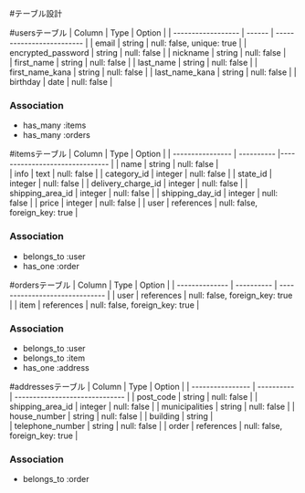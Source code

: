 #テーブル設計

#usersテーブル
| Column             | Type   | Option                    |
| ------------------ | ------ | ------------------------- |
| email              | string | null: false, unique: true |
| encrypted_password | string | null: false               |
| nickname           | string | null: false               |   
| first_name         | string | null: false               |
| last_name          | string | null: false               |
| first_name_kana    | string | null: false               | 
| last_name_kana     | string | null: false               |
| birthday           | date   | null: false               |

### Association
- has_many :items
- has_many :orders


#itemsテーブル
| Column              | Type       | Option                         |
| ----------------    | ---------- |------------------------------- |
| name                | string     | null: false                    |  
| info                | text       | null: false                    |
| category_id         | integer    | null: false                    |
| state_id            | integer    | null: false                    |
| delivery_charge_id  | integer    | null: false                    |
| shipping_area_id    | integer    | null: false                    |
| shipping_day_id     | integer    | null: false                    |
| price               | integer    | null: false                    | 
| user                | references | null: false, foreign_key: true |

### Association
- belongs_to :user
- has_one :order


#ordersテーブル
| Column         | Type       | Option                         |
| -------------- | ---------- | ------------------------------ |
| user           | references | null: false, foreign_key: true |
| item           | references | null: false, foreign_key: true |

### Association
- belongs_to :user
- belongs_to :item
- has_one :address


#addressesテーブル
| Column           | Type       | Option                         |
| ---------------- | ---------- | ------------------------------ |
| post_code        | string     | null: false                    |
| shipping_area_id | integer    | null: false                    |
| municipalities   | string     | null: false                    |
| house_number     | string     | null: false                    |
| building         | string     |                     
| telephone_number | string     | null: false                    |
| order            | references | null: false, foreign_key: true |

### Association
- belongs_to :order